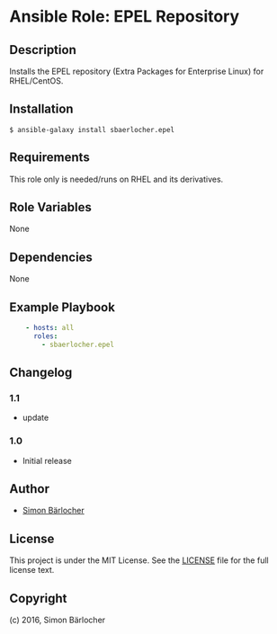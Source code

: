 # Ansible Role: EPEL Repository

## Description

Installs the EPEL repository (Extra Packages for Enterprise Linux) for RHEL/CentOS.

## Installation

```
$ ansible-galaxy install sbaerlocher.epel
```

## Requirements

This role only is needed/runs on RHEL and its derivatives.

## Role Variables

None

## Dependencies

None

## Example Playbook

```yml
    - hosts: all
      roles:
        - sbaerlocher.epel
```

## Changelog

### 1.1

* update

### 1.0

* Initial release

## Author

* [Simon Bärlocher](https://sbaerlocher.ch)
 
## License

This project is under the MIT License. See the [LICENSE](https://sbaerlo.ch/licence) file for the full license text.

## Copyright

(c) 2016, Simon Bärlocher
